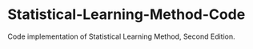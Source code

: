 # Statistical-Learning-Method-Code
Code implementation of Statistical Learning Method, Second Edition.
